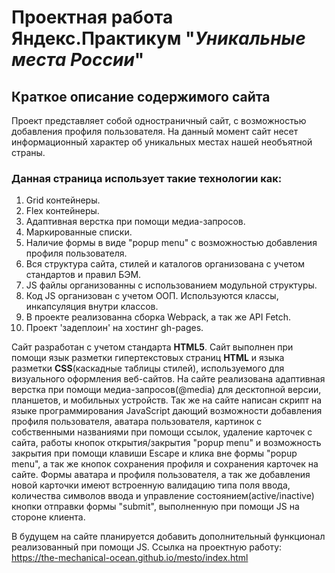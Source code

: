 # Проектная работа Яндекс.Практикум "_Уникальные места России_"
## __Краткое описание содержимого сайта__
Проект представляет собой одностраничный сайт, с возможностью добавления профиля пользователя. На данный момент сайт несет информационный характер об уникальных местах нашей необъятной страны.

### __Данная страница использует такие технологии как:__
1. Grid контейнеры.
2. Flex контейнеры.
3. Адаптивная верстка при помощи медиа-запросов.
4. Маркированные списки.
5. Наличие формы в виде "popup menu" с возможностью добавления профиля пользователя.
6. Вся структура сайта, стилей и каталогов организована с учетом стандартов и правил БЭМ.
7. JS файлы организованны с использованием модульной структуры.
8. Код JS организован с учетом ООП. Используются классы, инкапсуляция внутри классов.
9. В проекте реализованна сборка Webpack, а так же API Fetch.
10. Проект 'задеплоин' на хостинг gh-pages.

Сайт разработан с учетом стандарта __HTML5__. Сайт выполнен при помощи язык разметки гипертекстовых страниц __HTML__ и языка разметки __CSS__(каскадные таблицы стилей), используемого для визуального оформления веб-сайтов. На сайте реализована адаптивная верстка при помощи медиа-запросов(@media) для десктопной версии, планшетов, и мобильных устройств. Так же на сайте написан скрипт на языке программирования JavaScript дающий  возможности добавления профиля пользователя, аватара пользователя, картинок с собственными названиями при помощи ссылок, удаление карточек с сайта, работы кнопок открытия/закрытия "popup menu" и возможность закрытия при помощи клавиши Escape и клика вне формы "popup menu", а так же кнопок сохранения профиля и сохранения карточек на сайте. Формы аватара и профиля пользователя, а так же добавления новой карточки имеют встроенную валидацию типа поля ввода, количества символов ввода и управление состоянием(active/inactive) кнопки отправки формы "submit", выполненную при помощи JS на стороне клиента.

В будущем на сайте планируется добавить дополнительный функционал реализованный при помощи JS.
Ссылка на проектную работу: https://the-mechanical-ocean.github.io/mesto/index.html

